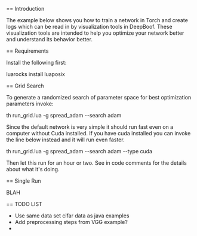 == Introduction

The example below shows you how to train a network in Torch and create logs which can be read in by
visualization tools in DeepBoof.  These visualization tools are intended to help you optimize your
network better and understand its behavior better.

== Requirements

Install the following first:

luarocks install luaposix

== Grid Search

To generate a randomized search of parameter space for best optimization parameters invoke:

th run_grid.lua -g spread_adam --search adam

Since the default network is very simple it should run fast even on a computer without Cuda installed.
If you have cuda installed you can invoke the line below instead and it will run even faster.

th run_grid.lua -g spread_adam --search adam --type cuda

Then let this run for an hour or two.  See in code comments for the details about what it's doing.

== Single Run

BLAH


== TODO LIST

* Use same data set cifar data as java examples
* Add preprocessing steps from VGG example?
*